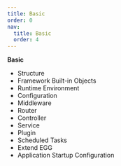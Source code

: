 ```yaml
---
title: Basic
order: 0
nav:
  title: Basic
  order: 4
---
```


**Basic**

- Structure
- Framework Built-in Objects
- Runtime Environment
- Configuration
- Middleware
- Router
- Controller
- Service
- Plugin
- Scheduled Tasks
- Extend EGG
- Application Startup Configuration
